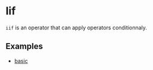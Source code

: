 # Iif

`iif` is an operator that can apply operators conditionnaly.

## Examples

- [basic](basic.md)
